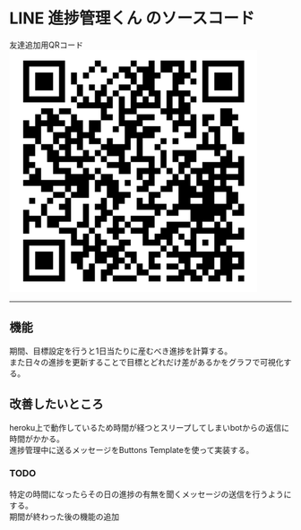 # LINE 進捗管理くん のソースコード
友達追加用QRコード
![QRコード](https://raw.githubusercontent.com/satoshi-teji/line-progress-management-bot/main/doc/images/QR.png)
***
## 機能
期間、目標設定を行うと1日当たりに産むべき進捗を計算する。\
また日々の進捗を更新することで目標とどれだけ差があるかをグラフで可視化する。
## 改善したいところ
heroku上で動作しているため時間が経つとスリープしてしまいbotからの返信に時間がかかる。\
進捗管理中に送るメッセージをButtons Templateを使って実装する。



### TODO
特定の時間になったらその日の進捗の有無を聞くメッセージの送信を行うようにする。\
期間が終わった後の機能の追加
